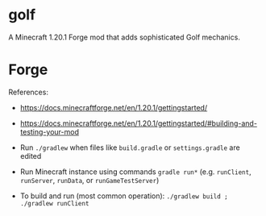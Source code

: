 # golf

A Minecraft 1.20.1 Forge mod that adds sophisticated Golf mechanics.

# Forge

References:
* https://docs.minecraftforge.net/en/1.20.1/gettingstarted/
* https://docs.minecraftforge.net/en/1.20.1/gettingstarted/#building-and-testing-your-mod

* Run `./gradlew` when files like `build.gradle` or `settings.gradle` are edited
* Run Minecraft instance using commands `gradle run*` (e.g. `runClient`, `runServer`, `runData`, or `runGameTestServer`)
* To build and run (most common operation): `./gradlew build ; ./gradlew runClient`